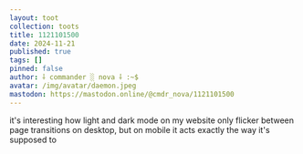 ```yaml
---
layout: toot
collection: toots
title: 1121101500
date: 2024-11-21
published: true
tags: []
pinned: false
author: ⸸ commander ░ nova ⸸ :~$
avatar: /img/avatar/daemon.jpeg
mastodon: https://mastodon.online/@cmdr_nova/1121101500
---
```


it's interesting how light and dark mode on my website only flicker between page transitions on desktop, but on mobile it acts exactly the way it's supposed to
